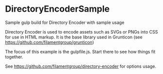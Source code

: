 # DirectoryEncoderSample
Sample gulp build for Directory Encoder with sample usage

Directory Encoder is used to encode assets such as SVGs or PNGs into CSS for use in HTML markup. It is the base library used in Grunticon (see https://github.com/filamentgroup/grunticon)

The focus of this example is the gulpfile.js. Start there to see how things fit together.

See https://github.com/filamentgroup/directory-encoder for options usage.
